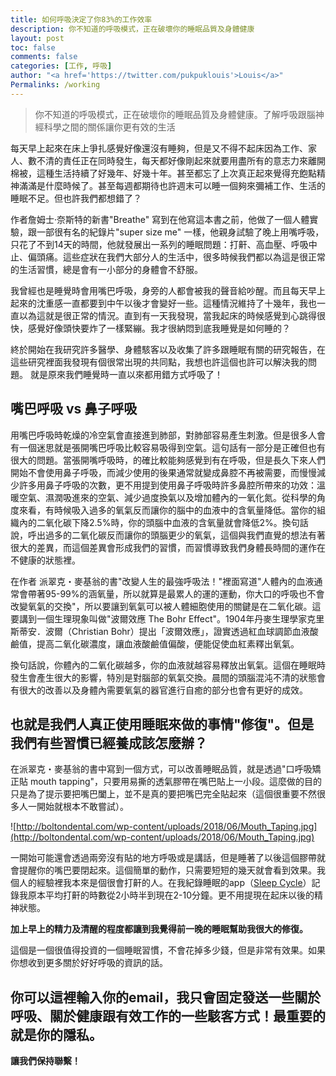 ```yaml
---
title: 如何呼吸決定了你83%的工作效率
description: 你不知道的呼吸模式，正在破壞你的睡眠品質及身體健康
layout: post
toc: false
comments: false
categories: [工作, 呼吸] 
author: "<a href='https://twitter.com/pukpuklouis'>Louis</a>"
Permalinks: /working
---
```




> 你不知道的呼吸模式，正在破壞你的睡眠品質及身體健康。了解呼吸跟腦神經科學之間的關係讓你更有效的生活

每天早上起來在床上爭扎感覺好像還沒有睡夠，但是又不得不起床因為工作、家人、數不清的責任正在同時發生，每天都好像剛起來就要用盡所有的意志力來離開棉被，這種生活持續了好幾年、好幾十年。甚至都忘了上次真正起來覺得充飽點精神滿滿是什麼時候了。甚至每週都期待也許週末可以睡一個夠來彌補工作、生活的睡眠不足。但也許我們都想錯了？

作者詹姆士·奈斯特的新書"Breathe" 寫到在他寫這本書之前，他做了一個人體實驗，跟一部很有名的紀錄片"super size me" 一樣，他親身試驗了晚上用嘴呼吸，只花了不到14天的時間，他就發展出一系列的睡眠問題：打鼾、高血壓、呼吸中止、偏頭痛。這些症狀在我們大部分人的生活中，很多時候我們都以為這是很正常的生活習慣，總是會有一小部分的身體會不舒服。

我曾經也是睡覺時會用嘴巴呼吸，身旁的人都會被我的聲音給吵醒。而且每天早上起來的沈重感一直都要到中午以後才會變好一些。這種情況維持了十幾年，我也一直以為這就是很正常的情況。直到有一天我發現，當我起床的時候感覺到心跳得很快，感覺好像頭快要炸了一樣緊繃。我才很納悶到底我睡覺是如何睡的？

終於開始在我研究許多醫學、身體駭客以及收集了許多跟睡眠有關的研究報告，在這些研究裡面我發現有個很常出現的共同點，我想也許這個也許可以解決我的問題。 就是原來我們睡覺時一直以來都用錯方式呼吸了！

## 嘴巴呼吸 vs 鼻子呼吸

用嘴巴呼吸時乾燥的冷空氣會直接進到肺部，對肺部容易產生刺激。但是很多人會有一個迷思就是張開嘴巴呼吸比較容易吸得到空氣。這句話有一部分是正確但也有很大的問題。當張開嘴呼吸時，的確比較能夠感覺到有在呼吸，但是長久下來人們開始不會使用鼻子呼吸，而減少使用的後果通常就變成鼻腔不再被需要，而慢慢減少許多用鼻子呼吸的次數，更不用提到使用鼻子呼吸時許多鼻腔所帶來的功效：溫暖空氣、濕潤吸進來的空氣、減少過度換氣以及增加體內的一氧化氮。從科學的角度來看，有時候吸入過多的氧氣反而讓你的腦中的血液中的含氧量降低。當你的組織內的二氧化碳下降2.5%時，你的頭腦中血液的含氧量就會降低2%。換句話說，呼出過多的二氧化碳反而讓你的頭腦更少的氧氣，這個與我們直覺的想法有著很大的差異，而這個差異會形成我們的習慣，而習慣導致我們身體長時間的運作在不健康的狀態裡。

在作者 派翠克・麥基翁的書"改變人生的最強呼吸法！"裡面寫道"人體內的血液通常會帶著95-99%的涵氧量，所以就算是最累人的運的運動，你大口的呼吸也不會改變氧氣的交換"，所以要讓到氧氣可以被人體細胞使用的關鍵是在二氧化碳。這要講到一個生理現象叫做"波爾效應 The Bohr Effect"。1904年丹麥生理學家克里斯蒂安．波爾（Christian Bohr）提出「波爾效應」，證實透過紅血球調節血液酸鹼值，提高二氧化碳濃度，讓血液酸鹼值偏酸，便能促使血紅素釋出氧氣。

換句話說，你體內的二氧化碳越多，你的血液就越容易釋放出氧氣。這個在睡眠時發生會產生很大的影響，特別是對腦部的氧氣交換。晨間的頭腦混沌不清的狀態會有很大的改善以及身體內需要氧氣的器官進行自癒的部分也會有更好的成效。

## 也就是我們人真正使用睡眠來做的事情"修復"。但是我們有些習慣已經養成該怎麼辦？

在派翠克・麥基翁的書中寫到一個方式，可以改善睡眠品質，就是透過"口呼吸矯正貼 mouth tapping"，只要用易撕的透氣膠帶在嘴巴貼上一小段。這麼做的目的只是為了提示要把嘴巴闔上，並不是真的要把嘴巴完全貼起來（這個很重要不然很多人一開始就根本不敢嘗試）。

![http://boltondental.com/wp-content/uploads/2018/06/Mouth_Taping.jpg](http://boltondental.com/wp-content/uploads/2018/06/Mouth_Taping.jpg)

一開始可能還會透過兩旁沒有貼的地方呼吸或是講話，但是睡著了以後這個膠帶就會提醒你的嘴巴要閉起來。這個簡單的動作，只需要短短的幾天就會看到效果。我個人的經驗裡我本來是個很會打鼾的人。在我紀錄睡眠的app（[Sleep Cycle](https://apps.apple.com/tw/app/sleep-cycle-sleep-tracker/id320606217?l=en)）記錄我原本平均打鼾的時數從2小時半到現在2-10分鐘。更不用提現在起床以後的精神狀態。

**加上早上的精力及清醒的程度都讓到我覺得前一晚的睡眠幫助我很大的修復。**

這個是一個很值得投資的一個睡眠習慣，不會花掉多少錢，但是非常有效果。如果你想收到更多關於好好呼吸的資訊的話。

## 你可以這裡輸入你的email，我只會固定發送一些關於呼吸、關於健康跟有效工作的一些駭客方式！最重要的就是你的隱私。

**讓我們保持聯繫！**